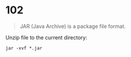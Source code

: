 # 102

> JAR (Java Archive) is a package file format.

Unzip file to the current directory:

`jar -xvf *.jar`
